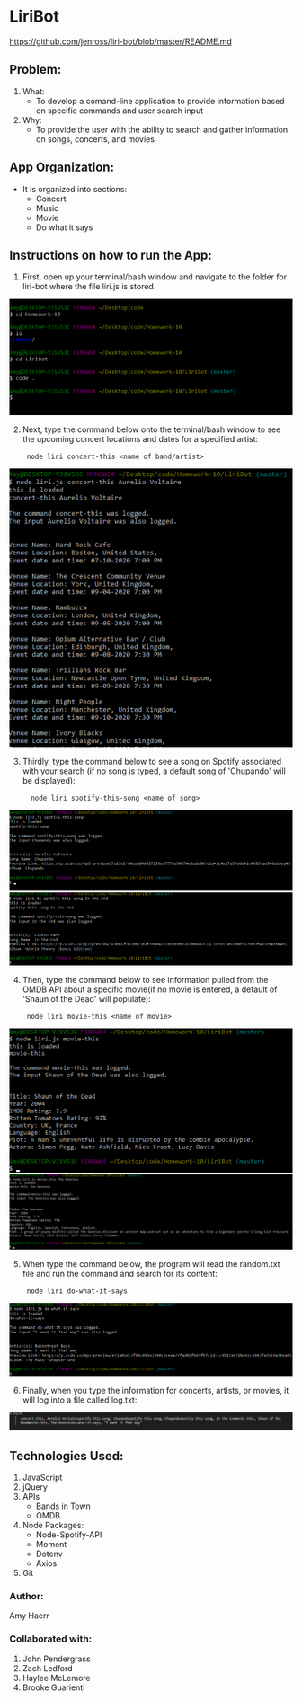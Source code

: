 # LiriBot

https://github.com/jenross/liri-bot/blob/master/README.md

## Problem:

1. What:
    - To develop a comand-line application to provide information based on specific commands and user search input
2. Why: 
    - To provide the user with the ability to search and gather information on songs, concerts, and movies

## App Organization:
- It is organized into sections:
    - Concert
    - Music
    - Movie
    - Do what it says

## Instructions on how to run the App:
1. First, open up your terminal/bash window and navigate to the folder for liri-bot where the file liri.js is stored.
<img src="./images/first.png">


2. Next, type the command below onto the terminal/bash window to see the upcoming concert locations and dates for a specified artist:

        node liri concert-this <name of band/artist>
<img src="./images/second.png">

3. Thirdly, type the command below to see a song on Spotify associated with your search (if no song is typed, a default song of 'Chupando' will be displayed):

         node liri spotify-this-song <name of song>
<img src="./images/third.png">

<img src="./images/thirdb.png">

4. Then, type the command below to see information pulled from the OMDB API about a specific movie(if no movie is entered, a default of 'Shaun of the Dead' will populate):

        node liri movie-this <name of movie>    
<img src="./images/fourth.png">

<img src="./images/fourthb.png">

5. When type the command below, the program will read the random.txt file and run the command and search for its content:

        node liri do-what-it-says

<img src="./images/fifth.png">

6. Finally, when you type the information for concerts, artists, or movies, it will log into a file called log.txt:

<img src="./images/sixth.png">



## Technologies Used:
1. JavaScript
2. jQuery
3. APIs
    - Bands in Town
    - OMDB
4. Node Packages:
    - Node-Spotify-API
    - Moment
    - Dotenv
    - Axios
5. Git 


### Author:
Amy Haerr

### Collaborated with:
1. John Pendergrass
2. Zach Ledford
3. Haylee McLemore
4. Brooke Guarienti


